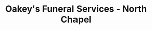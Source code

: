 ---
title: "Oakey's Funeral Services - North Chapel"
url: /roanoke/oakeys-funeral-services-north-chapel/
shop: funeral directors
---